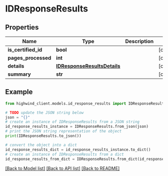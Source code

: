 # IDResponseResults


## Properties

Name | Type | Description | Notes
------------ | ------------- | ------------- | -------------
**is_certified_id** | **bool** |  | [optional] 
**pages_processed** | **int** |  | [optional] 
**details** | [**IDResponseResultsDetails**](IDResponseResultsDetails.md) |  | [optional] 
**summary** | **str** |  | [optional] 

## Example

```python
from highwind_client.models.id_response_results import IDResponseResults

# TODO update the JSON string below
json = "{}"
# create an instance of IDResponseResults from a JSON string
id_response_results_instance = IDResponseResults.from_json(json)
# print the JSON string representation of the object
print(IDResponseResults.to_json())

# convert the object into a dict
id_response_results_dict = id_response_results_instance.to_dict()
# create an instance of IDResponseResults from a dict
id_response_results_from_dict = IDResponseResults.from_dict(id_response_results_dict)
```
[[Back to Model list]](../README.md#documentation-for-models) [[Back to API list]](../README.md#documentation-for-api-endpoints) [[Back to README]](../README.md)



